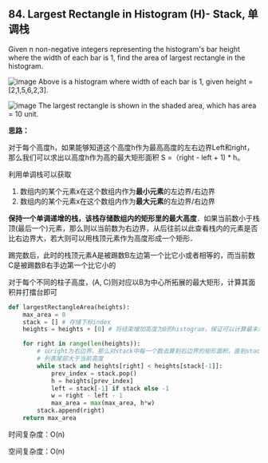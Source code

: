 ## 84. Largest Rectangle in Histogram (H)- Stack, 单调栈

Given n non-negative integers representing the histogram's bar height where the width of each bar is 1, find the area of largest rectangle in the histogram.

![image](https://assets.leetcode.com/uploads/2018/10/12/histogram.png)
Above is a histogram where width of each bar is 1, given height = [2,1,5,6,2,3].

![image](https://assets.leetcode.com/uploads/2018/10/12/histogram_area.png)
The largest rectangle is shown in the shaded area, which has area = 10 unit.

**思路：**

对于每个高度h，如果能够知道这个高度h作为最高高度的左右边界Left和right，那么我们可以求出以高度h作为高的最大矩形面积 S =（right - left + 1) * h。

利用单调栈可以获取

1. 数组内的某个元素x在这个数组内作为**最小元素**的左边界/右边界
2. 数组内的某个元素x在这个数组内作为**最大元素**的左边界/右边界

**保持一个单调递增的栈，该栈存储数组内的矩形里的最大高度**．如果当前数小于栈顶(最后一个)元素，那么则以当前数为右边界，从后往前以此查看栈内的元素是否比右边界大，若大则可以用栈顶元素作为高度形成一个矩形．

踢完数后，此时的栈顶元素A是被踢数B左边第一个比它小或者相等的，而当前数C是被踢数B右手边第一个比它小的  

对于每个不同的柱子高度，(A, C)则对应以B为中心所拓展的最大矩形，计算其面积并打擂台即可

```python
def largestRectangleArea(heights):
	max_area = 0
	stack = [] # 存储下标index
	heights = heights + [0] # 将结束增加高度为0的histogram，保证可以计算最末尾的矩形

	for right in range(len(heights)): 
        # 以right为右边界，那么对stack中每一个数去算到右边界的矩形面积，直到stack当中的下标对应的高度比right对应的高度要矮
        # 列表尾部大于当前高度
		while stack and heights[right] < heights[stack[-1]]:
			prev_index = stack.pop() 
			h = heights[prev_index]
            left = stack[-1] if stack else -1
			w = right - left - 1
			max_area = max(max_area, h*w)
		stack.append(right)
	return max_area

```

时间复杂度：O(n)

空间复杂度：O(n)
